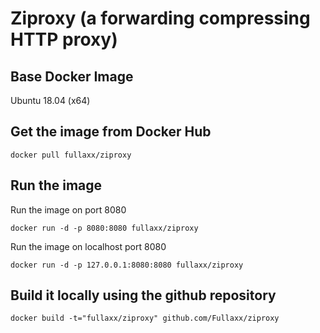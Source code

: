# Ziproxy (a forwarding compressing HTTP proxy) 

## Base Docker Image
Ubuntu 18.04 (x64)

## Get the image from Docker Hub

    docker pull fullaxx/ziproxy

## Run the image
Run the image on port 8080

    docker run -d -p 8080:8080 fullaxx/ziproxy

Run the image on localhost port 8080

    docker run -d -p 127.0.0.1:8080:8080 fullaxx/ziproxy

## Build it locally using the github repository

    docker build -t="fullaxx/ziproxy" github.com/Fullaxx/ziproxy
